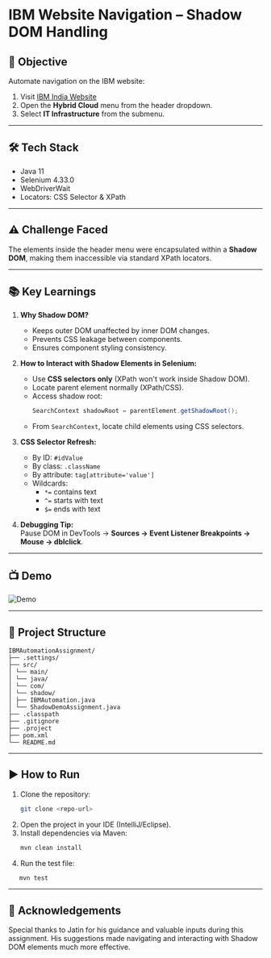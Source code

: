 # IBM Website Navigation – Shadow DOM Handling

## 📌 Objective
Automate navigation on the IBM website:
1. Visit [IBM India Website](https://www.ibm.com/in-en)  
2. Open the **Hybrid Cloud** menu from the header dropdown.  
3. Select **IT Infrastructure** from the submenu.

---

## 🛠 Tech Stack
- Java 11  
- Selenium 4.33.0  
- WebDriverWait  
- Locators: CSS Selector & XPath

---

## ⚠ Challenge Faced
The elements inside the header menu were encapsulated within a **Shadow DOM**, making them inaccessible via standard XPath locators.

---

## 📚 Key Learnings
1. **Why Shadow DOM?**  
   - Keeps outer DOM unaffected by inner DOM changes.  
   - Prevents CSS leakage between components.  
   - Ensures component styling consistency.  

2. **How to Interact with Shadow Elements in Selenium:**  
   - Use **CSS selectors only** (XPath won't work inside Shadow DOM).  
   - Locate parent element normally (XPath/CSS).  
   - Access shadow root:  
     ```java
     SearchContext shadowRoot = parentElement.getShadowRoot();
     ```
   - From `SearchContext`, locate child elements using CSS selectors.

3. **CSS Selector Refresh:**  
   - By ID: `#idValue`  
   - By class: `.className`  
   - By attribute: `tag[attribute='value']`  
   - Wildcards:  
     - `*=` contains text  
     - `^=` starts with text  
     - `$=` ends with text  

4. **Debugging Tip:**  
   Pause DOM in DevTools → **Sources → Event Listener Breakpoints → Mouse → dblclick**.

---

## 📺 Demo
![Demo](IBMAutomationAssignment.gif)

---

## 📂 Project Structure
```
IBMAutomationAssignment/
├── .settings/
├── src/
│ └── main/
│ └── java/
│ └── com/
│ └── shadow/
│ ├── IBMAutomation.java
│ └── ShadowDemoAssignment.java
├── .classpath
├── .gitignore
├── .project
├── pom.xml
└── README.md
```


---

## ▶ How to Run
1. Clone the repository:
   ```bash
   git clone <repo-url>
2. Open the project in your IDE (IntelliJ/Eclipse).
3. Install dependencies via Maven:
   ```bash
   mvn clean install
4. Run the test file:
```bash
   mvn test
```
---
## 🙏 Acknowledgements
Special thanks to Jatin for his guidance and valuable inputs during this assignment. His suggestions made navigating and interacting with Shadow DOM elements much more effective.
